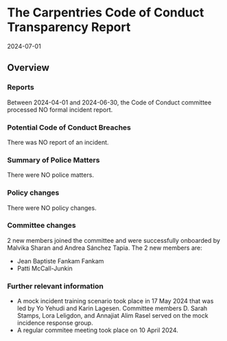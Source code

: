 # The Carpentries Code of Conduct Transparency Report

2024-07-01

## Overview

### Reports

Between 2024-04-01 and 2024-06-30, the Code of Conduct committee processed NO formal incident report. 

### Potential Code of Conduct Breaches

There was NO report of an incident.

### Summary of Police Matters

There were NO police matters.

### Policy changes

There were NO policy changes.  
 
### Committee changes

2 new members joined the committee and were successfully onboarded by Malvika Sharan and Andrea Sánchez Tapia. The 2 new members are:
* Jean Baptiste Fankam Fankam
* Patti McCall-Junkin

### Further relevant information

* A mock incident training scenario took place in 17 May 2024 that was led by Yo Yehudi and Karin Lagesen.
  Committee members D. Sarah Stamps, Lora Leligdon, and Annajiat Alim Rasel served on the mock incidence response group.
* A regular commitee meeting took place on 10 April 2024. 
